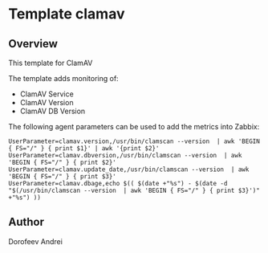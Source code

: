 # Template clamav
## Overview

This template for ClamAV


The template adds monitoring of:

* ClamAV Service
* ClamAV Version
* ClamAV DB Version

The following agent parameters can be used to add the metrics into Zabbix:

```
UserParameter=clamav.version,/usr/bin/clamscan --version  | awk 'BEGIN { FS="/" } { print $1}' | awk '{print $2}'
UserParameter=clamav.dbversion,/usr/bin/clamscan --version  | awk 'BEGIN { FS="/" } { print $2}'
UserParameter=clamav.update_date,/usr/bin/clamscan --version  | awk 'BEGIN { FS="/" } { print $3}'
UserParameter=clamav.dbage,echo $(( $(date +"%s") - $(date -d "$(/usr/bin/clamscan --version  | awk 'BEGIN { FS="/" } { print $3}')" +"%s") ))
```

## Author

Dorofeev Andrei